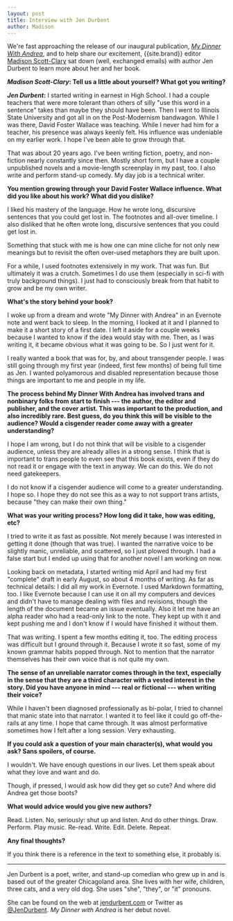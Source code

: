 ```yaml
---
layout: post
title: Interview with Jen Durbent
author: Madison
---
```


We're fast approaching the release of our inaugural publication, [*My Dinner With Andrea*](/my-dinner-with-andrea), and to help share our excitement, {{site.brand}} editor [Madison Scott-Clary](/editors/#Madison) sat down (well, exchanged emails) with author Jen Durbent to learn more about her and her book.

**_Madison Scott-Clary_: Tell us a little about yourself? What got you writing?**

**_Jen Durbent_:** I started writing in earnest in High School. I had a couple teachers that were more tolerant than others of silly "use this word in a sentence" takes than maybe they should have been. Then I went to Illinois State University and got all in on the Post-Modernism bandwagon. While I was there, David Foster Wallace was teaching. While I never had him for a teacher, his presence was always keenly felt. His influence was undeniable on my earlier work. I hope I've been able to grow through that.

That was about 20 years ago. I've been writing fiction, poetry, and non-fiction nearly constantly since then. Mostly short form, but I have a couple unpublished novels and a movie-length screenplay in my past, too. I also write and perform stand-up comedy. My day job is a technical writer.

**You mention growing through your David Foster Wallace influence. What did you like about his work? What did you dislike?**

I liked his mastery of the language. How he wrote long, discursive sentences that you could get lost in. The footnotes and all-over timeline. I also disliked that he often wrote long, discursive sentences that you could get lost in.

Something that stuck with me is how one can mine cliche for not only new meanings but to revisit the often over-used metaphors they are built upon.

For a while, I used footnotes extensively in my work. That was fun. But ultimately it was a crutch. Sometimes I do use them (especially in sci-fi with truly background things). I just had to consciously break from that habit to grow and be my own writer.

**What's the story behind your book?**

I woke up from a dream and wrote "My Dinner with Andrea" in an Evernote note and went back to sleep. In the morning, I looked at it and I planned to make it a short story of a first date. I left it aside for a couple weeks because I wanted to know if the idea would stay with me. Then, as I was writing it, it became obvious what it was going to be. So I just went for it.

I really wanted a book that was for, by, and about transgender people. I was still going through my first year (indeed, first few months) of being full time as Jen. I wanted polyamorous and disabled representation because those things are important to me and people in my life.

**The process behind My Dinner With Andrea has involved trans and nonbinary folks from start to finish --- the author, the editor and publisher, and the cover artist. This was important to the production, and also incredibly rare. Best guess, do you think this will be visible to the audience? Would a cisgender reader come away with a greater understanding?**

I hope I am wrong, but I do not think that will be visible to a cisgender audience, unless they are already allies in a strong sense. I think that is important to trans people to even see that this book exists, even if they do not read it or engage with the text in anyway. We can do this. We do not need gatekeepers.

I do not know if a cisgender audience will come to a greater understanding. I hope so. I hope they do not see this as a way to not support trans artists, because "they can make their own thing."

**What was your writing process? How long did it take, how was editing, etc?**

I tried to write it as fast as possible. Not merely because I was interested in getting it done (though that was true). I wanted the narrative voice to be slightly manic, unreliable, and scattered, so I just plowed through. I had a false start but I ended up using that for another novel I am working on now.

Looking back on metadata, I started writing mid April and had my first "complete" draft in early August, so about 4 months of writing. As far as technical details: I did all my work in Evernote. I used Markdown formatting, too. I like Evernote because I can use it on all my computers and devices and didn't have to manage dealing with files and revisions, though the length of the document became an issue eventually. Also it let me have an alpha reader who had a read-only link to the note. They kept up with it and kept pushing me and I don't know if I would have finished it without them.

That was writing. I spent a few months editing it, too. The editing process was difficult but I ground through it. Because I wrote it so fast, some of my known grammar habits popped through. Not to mention that the narrator themselves has their own voice that is not quite my own.

**The sense of an unreliable narrator comes through in the text, especially in the sense that they are a third character with a vested interest in the story. Did you have anyone in mind --- real or fictional --- when writing their voice?**

While I haven't been diagnosed professionally as bi-polar, I tried to channel that manic state into that narrator. I wanted it to feel like it could go off-the-rails at any time. I hope that came through. It was almost performative sometimes how I felt after a long session. Very exhausting.

**If you could ask a question of your main character(s), what would you ask? Sans spoilers, of course.**

I wouldn't. We have enough questions in our lives. Let them speak about what they love and want and do.

Though, if pressed, I would ask how did they get so cute? And where did Andrea get those boots?

**What would advice would you give new authors?**

Read. Listen. No, seriously: shut up and listen. And do other things. Draw. Perform. Play music. Re-read. Write. Edit. Delete. Repeat.

**Any final thoughts?**

If you think there is a reference in the text to something else, it probably is.

-----

Jen Durbent is a poet, writer, and stand-up comedian who grew up in and is based out of the greater Chicagoland area. She lives with her wife, children, three cats, and a very old dog. She uses "she", "they", or "it" pronouns.

She can be found on the web at [jendurbent.com](http://jendurbent.com) or Twitter as [@JenDurbent](https://twitter.com/JenDurbent). *My Dinner with Andrea* is her debut novel.
